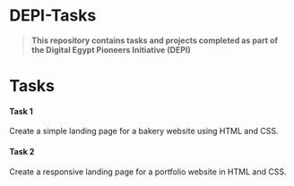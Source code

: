 # DEPI-Tasks

> **This repository contains tasks and projects completed as part of the Digital Egypt Pioneers Initiative (DEPI)**


# Tasks

#### **Task 1**

Create a simple landing page for a bakery website using HTML and CSS.

#### **Task 2**

Create a responsive landing page for a portfolio website in HTML and CSS.
